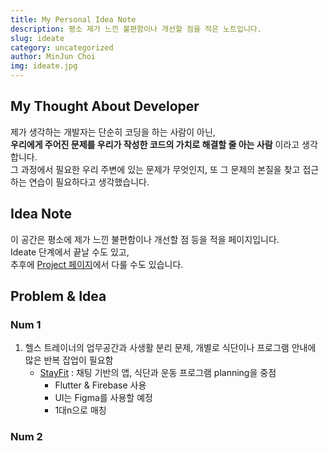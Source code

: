 ```yaml
---
title: My Personal Idea Note
description: 평소 제가 느낀 불편함이나 개선할 점을 적은 노트입니다.
slug: ideate
category: uncategorized
author: MinJun Choi
img: ideate.jpg
---
```


## My Thought About Developer
제가 생각하는 개발자는 단순히 코딩을 하는 사람이 아닌,<br>
__우리에게 주어진 문제를 우리가 작성한 코드의 가치로 해결할 줄 아는 사람__ 이라고 생각합니다.<br>
그 과정에서 필요한 우리 주변에 있는 문제가 무엇인지, 또 그 문제의 본질을 찾고 접근하는 연습이 필요하다고 생각했습니다.

## Idea Note
이 공간은 평소에 제가 느낀 불편함이나 개선할 점 등을 적을 페이지입니다.<br>
Ideate 단계에서 끝날 수도 있고,<br>
추후에 <a href="https://choiminjun.com/project" target="" class="hover: underline">Project 페이지</a>에서 다룰 수도 있습니다.

## Problem & Idea
### Num 1

1. 헬스 트레이너의 업무공간과 사생활 분리 문제, 개별로 식단이나 프로그램 안내에 많은 반복 잡업이 필요함
    -  <a href="https://choiminjun.com/stayfit-planning" target="" class="hover: underline">StayFit</a> : 채팅 기반의 앱, 식단과 운동 프로그램 planning을 중점
        - Flutter & Firebase 사용
        - UI는 Figma를 사용할 예정
        - 1대n으로 매칭

### Num 2




